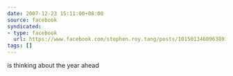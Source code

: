 ```yaml
---
date: 2007-12-23 15:11:00+08:00
source: facebook
syndicated:
- type: facebook
  url: https://www.facebook.com/stephen.roy.tang/posts/10150134609638912
tags: []
---
```


is thinking about the year ahead